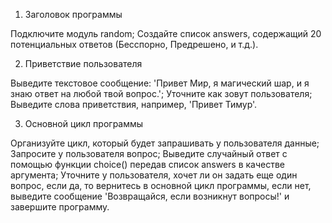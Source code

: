 1. Заголовок программы

Подключите модуль random;
Создайте список answers, содержащий 20 потенциальных ответов (Бесспорно, Предрешено, и т.д.). 

2. Приветствие пользователя

Выведите текстовое сообщение: 'Привет Мир, я магический шар, и я знаю ответ на любой твой вопрос.';
Уточните как зовут пользователя;
Выведите слова приветствия, например, 'Привет Тимур'. 

3. Основной цикл программы

Организуйте цикл, который будет запрашивать у пользователя данные;
Запросите у пользователя вопрос;
Выведите случайный ответ с помощью функции choice() передав список answers в качестве аргумента;
Уточните у пользователя, хочет ли он задать еще один вопрос, если да, то вернитесь в основной цикл программы, 
если нет, выведите сообщение 'Возвращайся, если возникнут вопросы!' и завершите программу.
